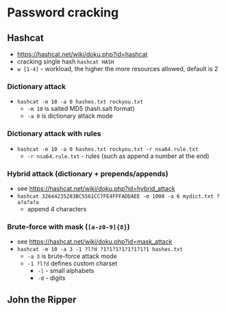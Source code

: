 # Password cracking

## Hashcat
- https://hashcat.net/wiki/doku.php?id=hashcat
- cracking single hash `hashcat HASH`
- `w [1-4]` - workload, the higher the more resources allowed, default is 2

### Dictionary attack
- `hashcat -m 10 -a 0 hashes.txt rockyou.txt`
    - `-m 10` is salted MD5 (hash.salt format)
    - `-a 0` is dictionary attack mode

### Dictionary attack with rules
- `hashcat -m 10 -a 0 hashes.txt rockyou.txt -r nsa64.rule.txt`
    - `-r nsa64.rule.txt` - rules (such as append a number at the end)

### Hybrid attack (dictionary + prepends/appends)
- see https://hashcat.net/wiki/doku.php?id=hybrid_attack
- `hashcat 32644235283BC5561CC7FE4FFFADDAEE -m 1000 -a 6 mydict.txt ?a?a?a?a`
    - append 4 characters

### Brute-force with mask (`[a-z0-9]{8}`)
- see https://hashcat.net/wiki/doku.php?id=mask_attack
- `hashcat -m 10 -a 3 -1 ?l?d ?1?1?1?1?1?1?1?1 hashes.txt`
    - `-a 3` is brute-force attack mode
    - `-1 ?l?d`  defines custom charset
        - `-l` - small alphabets
        - `-d` - digits

## John the Ripper